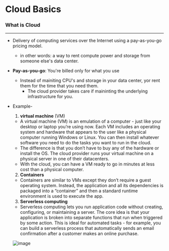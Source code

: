 # Cloud Basics

### What is Cloud
----

* Delivery of computing services over the Internet using a pay-as-you-go pricing model.
  * in other words: a way to rent compute power and storage from someone else's data center.
* **Pay-as-you-go**: You're billed only for what you use
  * Instead of mainiting CPU's and storage in your data center, yor rent them for the time that you need them.
     * The cloud provider takes care if maininting the underlying infrastructure for you. 
* Example-
  1. **virtual machine** (VM)
  * A virtual machine (VM) is an emulation of a computer - just like your desktop or laptop you’re using now. Each VM includes an operating system and hardware that appears to the user like a physical computer running Windows or Linux. You can then install whatever software you need to do the tasks you want to run in the cloud.
  * The difference is that you don’t have to buy any of the hardware or install the OS. The cloud provider runs your virtual machine on a physical server in one of their datacenters.
  * With the cloud, you can have a VM ready to go in minutes at less cost than a physical computer.
  2. **Containers**
  * Containers are similar to VMs except they don’t require a guest operating system. Instead, the application and all its dependencies is packaged into a “container” and then a standard runtime environment is used to execute the app.
  3. **Serverless computing**
  * Serverless computing lets you run application code without creating, configuring, or maintaining a server. The core idea is that your application is broken into separate functions that run when triggered by some action. This is ideal for automated tasks - for example, you can build a serverless process that automatically sends an email confirmation after a customer makes an online purchase.

  ![image](https://user-images.githubusercontent.com/69619339/201346230-debead00-9f85-4420-a6d1-e0d66c52ab6e.png)



